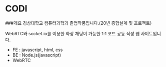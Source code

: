 # CODI
###개요
경상대학교 컴퓨터과학과 졸업작품입니다.(20년 종합설계 및 프로젝트)

WebRTC와 socket.io를 이용한 화상 채팅이 가능한 1:1 코드 공동 작성 웹 사이트입니다.
- FE : javascript, html, css
- BE : Node.js(javascript)
- WebRTC

